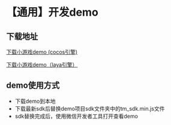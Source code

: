 # 【通用】开发demo

## **下载地址**

[下载小游戏demo \(cocos引擎\)](https://www.skysriver.com/tianmu_sdk/cocos_game/tm_sdk_demo)

[下载小游戏demo（laya引擎）](https://www.skysriver.com/tianmu_sdk/laya_game/tm_sdk_demo)

## **demo使用方式**

* 下载demo到本地
* 下载最新sdk后替换demo项目sdk文件夹中的tm\_sdk.min.js文件
* sdk替换完成后，使用微信开发者工具打开查看demo



